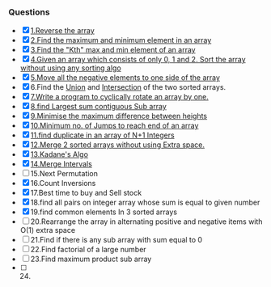 ### Questions
- [X] [1.Reverse the array](https://github.com/javedali-dev/data-structure-and-algorithms/blob/master/src/Array/ReverseAnArray.java) 
- [X] [2.Find the maximum and minimum element in an array](https://github.com/javedali-dev/data-structure-and-algorithms/blob/master/src/Array/FindMaxAndMin.java)
- [X] [3.Find the "Kth" max and min element of an array](https://github.com/javedali-dev/data-structure-and-algorithms/blob/master/src/Array/KthSmallestElement.java) 
- [X] [4.Given an array which consists of only 0, 1 and 2. Sort the array without using any sorting algo](https://github.com/javedali-dev/data-structure-and-algorithms/blob/master/src/Array/SortZeroOneTwo.java)
- [X] [5.Move all the negative elements to one side of the array]() 
- [X] 6.Find the [Union](https://github.com/javedali-dev/data-structure-and-algorithms/blob/master/src/Array/UnionOfArray.java) and [Intersection](https://github.com/javedali-dev/data-structure-and-algorithms/blob/master/src/Array/IntersectionOfTwoArray.java) of the two sorted arrays.
- [X] [7.Write a program to cyclically rotate an array by one.](https://github.com/javedali-dev/data-structure-and-algorithms/blob/master/src/Array/RotateArray.java)
- [X] [8.find Largest sum contiguous Sub array](https://github.com/javedali-dev/data-structure-and-algorithms/blob/master/src/Array/Kadane.java)
- [X] [9.Minimise the maximum difference between heights](https://github.com/javedali-dev/data-structure-and-algorithms/blob/master/src/Array/MinimizeTheHeights.java) 
- [X] [10.Minimum no. of Jumps to reach end of an array](https://github.com/javedali-dev/data-structure-and-algorithms/blob/master/src/Array/MinimumNumberOfJumps.java)
- [X] [11.find duplicate in an array of N+1 Integers](https://github.com/javedali-dev/data-structure-and-algorithms/blob/master/src/Array/FindTheDuplicate.java)
- [X] [12.Merge 2 sorted arrays without using Extra space.](https://github.com/javedali-dev/data-structure-and-algorithms/blob/master/src/Array/MergeTwoSortedArray.java)
- [X] [13.Kadane's Algo](https://github.com/javedali-dev/data-structure-and-algorithms/blob/master/src/Array/Kadane.java)
- [X] [14.Merge Intervals](https://github.com/javedali-dev/data-structure-and-algorithms/blob/master/src/Array/MergeInterval.java)
- [ ] 15.Next Permutation
- [X] 16.Count Inversions
- [X] 17.Best time to buy and Sell stock
- [X] 18.find all pairs on integer array whose sum is equal to given number
- [X] 19.find common elements In 3 sorted arrays
- [ ] 20.Rearrange the array in alternating positive and negative items with O(1) extra space
- [ ] 21.Find if there is any sub array with sum equal to 0
- [ ] 22.Find factorial of a large number
- [ ] 23.Find maximum product sub array
- [ ] 24.